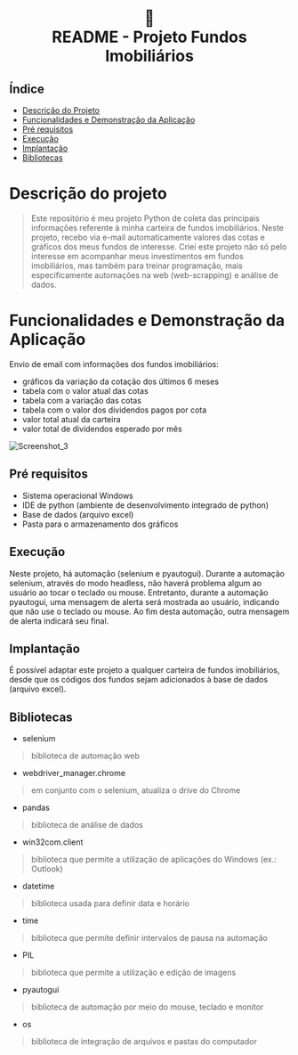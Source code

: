 <h1 align="center">
📄<br>README - Projeto Fundos Imobiliários
</h1>

## Índice 

* [Descrição do Projeto](#descrição-do-projeto)
* [Funcionalidades e Demonstração da Aplicação](#funcionalidades-e-demonstração-da-aplicação)
* [Pré requisitos](#pré-requisitos)
* [Execução](#execução)
* [Implantação](#implantação)
* [Bibliotecas](#bibliotecas)

# Descrição do projeto
> Este repositório é meu projeto Python de coleta das principais informações referente à minha carteira de fundos imobiliários. Neste projeto, recebo via e-mail automaticamente valores das cotas e gráficos dos meus fundos de interesse. Criei este projeto não só pelo interesse em acompanhar meus investimentos em fundos imobiliários, mas também para treinar programação, mais especificamente automações na web (web-scrapping) e análise de dados.

# Funcionalidades e Demonstração da Aplicação
Envio de email com informações dos fundos imobiliários:
- gráficos da variação da cotação dos últimos 6 meses
- tabela com o valor atual das cotas
- tabela com a variação das cotas
- tabela com o valor dos dividendos pagos por cota
- valor total atual da carteira
- valor total de dividendos esperado por mês

![Screenshot_3](https://user-images.githubusercontent.com/128300382/227011139-2d5fe5c2-2a66-428d-a16c-56e660fc7f74.png)

## Pré requisitos

* Sistema operacional Windows
* IDE de python (ambiente de desenvolvimento integrado de python)
* Base de dados (arquivo excel)
* Pasta para o armazenamento dos gráficos

## Execução

Neste projeto, há automação (selenium e pyautogui). Durante a automação selenium, através do modo headless, não haverá problema algum ao usuário ao tocar o teclado ou mouse. Entretanto, durante a automação pyautogui, uma mensagem de alerta será mostrada ao usuário, indicando que não use o teclado ou mouse. Ao fim desta automação, outra mensagem de alerta indicará seu final.

## Implantação

É possível adaptar este projeto a qualquer carteira de fundos imobiliários, desde que os códigos dos fundos sejam adicionados à base de dados (arquivo excel).

## Bibliotecas

* selenium
> biblioteca de automação web
* webdriver_manager.chrome
> em conjunto com o selenium, atualiza o drive do Chrome

* pandas
> biblioteca de análise de dados

* win32com.client
> biblioteca que permite a utilização de aplicações do Windows (ex.: Outlook)

* datetime
> biblioteca usada para definir data e horário

* time
> biblioteca que permite definir intervalos de pausa na automação

* PIL
> biblioteca que permite a utilização e edição de imagens

* pyautogui
> biblioteca de automação por meio do mouse, teclado e monitor

* os
> biblioteca de integração de arquivos e pastas do computador

